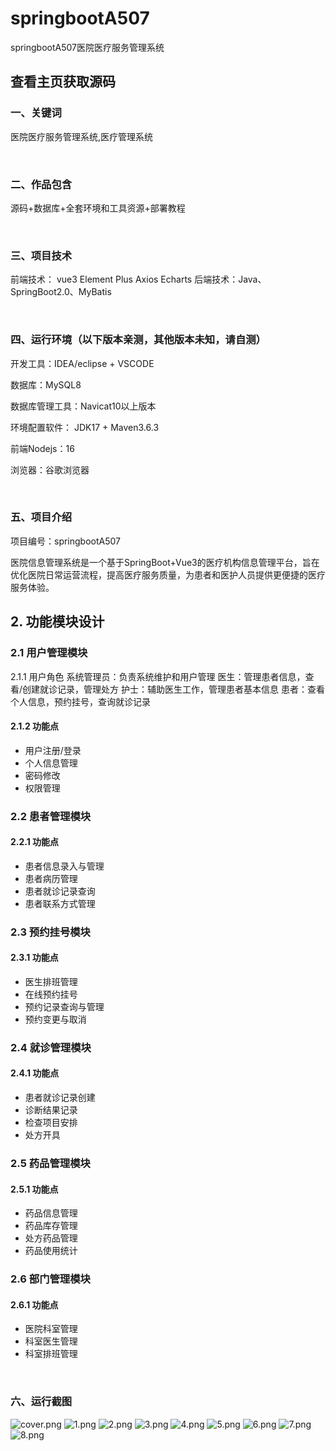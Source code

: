 # springbootA507
springbootA507医院医疗服务管理系统
 
## 查看主页获取源码


### 一、关键词

医院医疗服务管理系统,医疗管理系统

<br/>

### 二、作品包含

源码+数据库+全套环境和工具资源+部署教程


<br/>

### 三、项目技术

前端技术： vue3 Element Plus Axios Echarts
后端技术：Java、SpringBoot2.0、MyBatis

  

<br/>

### 四、运行环境（以下版本亲测，其他版本未知，请自测）

开发工具：IDEA/eclipse  + VSCODE

数据库：MySQL8

数据库管理工具：Navicat10以上版本

环境配置软件： JDK17 + Maven3.6.3

前端Nodejs：16

浏览器：谷歌浏览器



<br/>

### 五、项目介绍

项目编号：springbootA507


医院信息管理系统是一个基于SpringBoot+Vue3的医疗机构信息管理平台，旨在优化医院日常运营流程，提高医疗服务质量，为患者和医护人员提供更便捷的医疗服务体验。

## 2. 功能模块设计

### 2.1 用户管理模块

2.1.1 用户角色
系统管理员：负责系统维护和用户管理
医生：管理患者信息，查看/创建就诊记录，管理处方
护士：辅助医生工作，管理患者基本信息
患者：查看个人信息，预约挂号，查询就诊记录

#### 2.1.2 功能点
- 用户注册/登录
- 个人信息管理
- 密码修改
- 权限管理

### 2.2 患者管理模块

#### 2.2.1 功能点
- 患者信息录入与管理
- 患者病历管理
- 患者就诊记录查询
- 患者联系方式管理

### 2.3 预约挂号模块

#### 2.3.1 功能点
- 医生排班管理
- 在线预约挂号
- 预约记录查询与管理
- 预约变更与取消

### 2.4 就诊管理模块

#### 2.4.1 功能点
- 患者就诊记录创建
- 诊断结果记录
- 检查项目安排
- 处方开具

### 2.5 药品管理模块

#### 2.5.1 功能点
- 药品信息管理
- 药品库存管理
- 处方药品管理
- 药品使用统计

### 2.6 部门管理模块

#### 2.6.1 功能点
- 医院科室管理
- 科室医生管理
- 科室排班管理




<br/>

### 六、运行截图

![cover.png](./cover.png)
![1.png](./1.png)
![2.png](./2.png)
![3.png](./3.png)
![4.png](./4.png)
![5.png](./5.png)
![6.png](./6.png)
![7.png](./7.png)
![8.png](./8.png)

